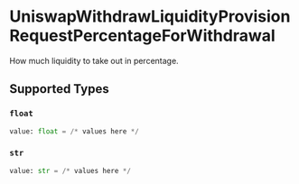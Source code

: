 # UniswapWithdrawLiquidityProvisionRequestPercentageForWithdrawal

How much liquidity to take out in percentage.


## Supported Types

### `float`

```python
value: float = /* values here */
```

### `str`

```python
value: str = /* values here */
```

